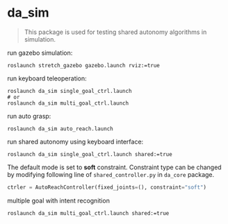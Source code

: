 # da_sim

> This package is used for testing shared autonomy algorithms in simulation.

run gazebo simulation:

```shell
roslaunch stretch_gazebo gazebo.launch rviz:=true
```

run keyboard teleoperation:

```shell
roslaunch da_sim single_goal_ctrl.launch
# or
roslaunch da_sim multi_goal_ctrl.launch
```

run auto grasp:

```shell
roslaunch da_sim auto_reach.launch
```

run shared autonomy using keyboard interface:

```shell
roslaunch da_sim single_goal_ctrl.launch shared:=true
```

The default mode is set to **soft** constraint. Constraint type can be changed by modifying following line of `shared_controller.py` in `da_core` package.

```python
ctrler = AutoReachController(fixed_joints=(), constraint="soft")
```

multiple goal with intent recognition

```shell
roslaunch da_sim multi_goal_ctrl.launch shared:=true
```
